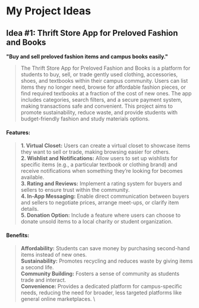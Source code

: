 # My Project Ideas

## Idea #1: Thrift Store App for Preloved Fashion and Books
**"Buy and sell preloved fashion items and campus books easily."**
> The Thrift Store App for Preloved Fashion and Books is a platform for students to buy, sell, or trade gently used clothing, accessories, shoes, and textbooks within their campus community. Users can list items they no longer need, browse for affordable fashion pieces, or find required textbooks at a fraction of the cost of new ones. The app includes categories, search filters, and a secure payment system, making transactions safe and convenient. This project aims to promote sustainability, reduce waste, and provide students with budget-friendly fashion and study materials options.

#### Features:
> **1. Virtual Closet:** Users can create a virtual closet to showcase items they want to sell or trade, making browsing easier for others. \
> **2. Wishlist and Notifications:** Allow users to set up wishlists for specific items (e.g., a particular textbook or clothing brand) and receive notifications when something they’re looking for becomes available. \
> **3. Rating and Reviews:** Implement a rating system for buyers and sellers to ensure trust within the community. \
> **4. In-App Messaging:** Enable direct communication between buyers and sellers to negotiate prices, arrange meet-ups, or clarify item details. \
> **5. Donation Option:** Include a feature where users can choose to donate unsold items to a local charity or student organization.

#### Benefits:
> **Affordability:** Students can save money by purchasing second-hand items instead of new ones. \
> **Sustainability:** Promotes recycling and reduces waste by giving items a second life. \
> **Community Building:** Fosters a sense of community as students trade and interact. \
> **Convenience:** Provides a dedicated platform for campus-specific needs, reducing the need for broader, less targeted platforms like general online marketplaces. \
